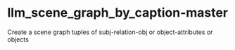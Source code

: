 # llm_scene_graph_by_caption-master
Create a scene graph tuples of subj-relation-obj or object-attributes or objects
